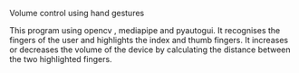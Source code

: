 Volume control using hand gestures

This program using opencv , mediapipe and pyautogui. It recognises the fingers of the user and highlights the index and thumb fingers.
It increases or decreases the volume of the device by calculating the distance between the two highlighted fingers.

